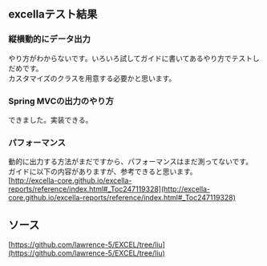 ## excellaテスト結果

### 縦横動的にデータ出力
やり方がわからないです。いろいろ試してガイドに書いてあるやり方でテストしだめです。  
カスタマイズのクラスを用意する必要かと思います。  

### Spring MVCの出力のやり方
できました。実装できる。  

### パフォーマンス
動的に出力する方法がまだですから、パフォーマンスはまだ測ってないです。
ガイドに以下の内容がありますが、参考できると思います。  
[http://excella-core.github.io/excella-reports/reference/index.html#_Toc247119328](http://excella-core.github.io/excella-reports/reference/index.html#_Toc247119328)  

## ソース
[https://github.com/lawrence-5/EXCEL/tree/liu](https://github.com/lawrence-5/EXCEL/tree/liu)  
